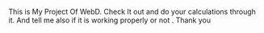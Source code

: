This is My Project Of WebD. Check It out and do your calculations through it. And tell me also if it is working properly or not . 
Thank you 
